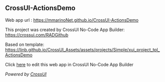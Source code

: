 ## CrossUI-ActionsDemo
Web app url : https://mmarinoNet.github.io/CrossUI-ActionsDemo

This project was created by CrossUI No-Code App Builder: https://crossui.com/RADGithub

Based on template: https://linb.github.io/CrossUI_Assets/assets/projects/Simple/xui_project_tpl_ActionsDemo

Click [here](https://crossui.com/RADGithub/#!from=github&owner=mmarinoNet&repo=CrossUI-ActionsDemo) to edit this web app in CrossUI No-Code App Builder

<i>Powered by [CrossUI](https://crossui.com)</i>
